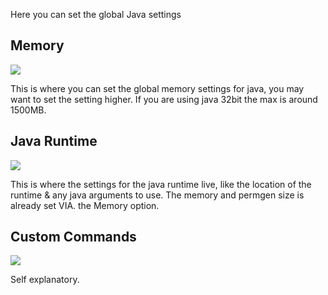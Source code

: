 Here you can set the global Java settings

## Memory
![](http://i.imgur.com/v3hDYQG.png)

This is where you can set the global memory settings for java, you may want to set the setting higher. If you are using java 32bit the max is around 1500MB.

## Java Runtime
![](http://i.imgur.com/8vqU9yK.png)

This is where the settings for the java runtime live, like the location of the runtime & any java arguments to use. The memory and permgen size is already set VIA. the Memory option.

## Custom Commands
![](http://i.imgur.com/y4Q36NN.png)

Self explanatory.